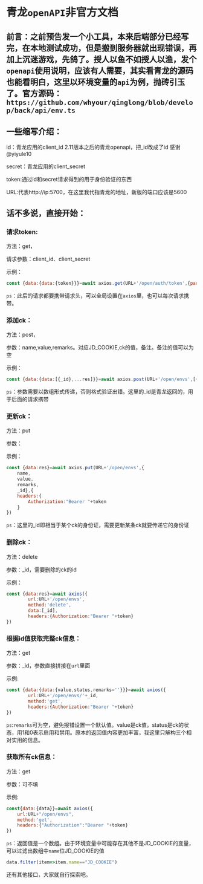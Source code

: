 # 青龙`openAPI`非官方文档

## 前言：之前预告发一个小工具，本来后端部分已经写完，在本地测试成功，但是搬到服务器就出现错误，再加上沉迷游戏，先鸽了。授人以鱼不如授人以渔，发个`openapi`使用说明，应该有人需要，其实看青龙的源码也能看明白，这里以环境变量的`api`为例，抛砖引玉了。官方源码：`https://github.com/whyour/qinglong/blob/develop/back/api/env.ts`

## 一些缩写介绍：

id：青龙应用的client_id
2.11版本之后的青龙openapi，把_id改成了id
感谢@yiyule10

secret：青龙应用的client_secret

token:通过id和secret请求得到的用于身份验证的东西

URL:代表http://ip:5700，在这里我代指青龙的地址，新版的端口应该是5600

## 话不多说，直接开始：

### 请求token:

方法：get，

请求参数：client_id、client_secret

示例：

```js
const {data:{data:{token}}}=await axios.get(URL+'/open/auth/token',{params:{client_id:ID,client_secret:SECRET}})
```

`ps`：此后的请求都要携带请求头，可以全局设置在`axios`里，也可以每次请求携带。

### 添加ck：

方法：post，

参数：name,value,remarks。对应JD_COOKIE,ck的值，备注。备注的值可以为空

示例：

```js
const {data:{data:[{_id},...res]}}=await axios.post(URL+'/open/envs',[{name,value,remarks}],{headers:{Authorization:"Bearer "+token}})
```

`ps`：参数需要以数组形式传递，否则格式验证出错。这里的_id是青龙返回的，用于后面的请求携带

### 更新ck：

方法：put

参数：

示例：

```js
const {data:res}=await axios.put(URL+'/open/envs',{
    name,
    value,
    remarks,
    _id},{
    headers:{
        Authorization:"Bearer "+token
    }
})
```

`ps`：这里的_id即相当于某个ck的身份证，需要更新某条ck就要传递它的身份证

### 删除ck：

方法：delete

参数：_id，需要删除的ck的id

示例：

```js
const {data:res}=await axios({
        url:URL+'/open/envs',
        method:'delete',
        data:[_id],
        headers:{Authorization:"Bearer "+token}
})
```

### 根据id值获取完整ck信息：

方法：get

参数：_id，参数直接拼接在`url`里面

示例:

```js
const {data:{data:{value,status,remarks=''}}}=await axios({
        url:URL+'/open/envs/'+_id,
        method:'get',
        headers:{Authorization:"Bearer "+token}
})
```

`ps`:`remarks`可为空，避免报错设置一个默认值。value是ck值。status是ck的状态，用1和0表示启用和禁用。原本的返回值内容更加丰富，我这里只解构三个相对实用的信息。

### 获取所有ck信息：

方法：get

参数：可不填

示例:

```js
const{data:{data}}=await axios({
    url:URL+"/open/envs",
    method:'get',
    headers:{"Authorization":"Bearer "+token}
})
```

`ps`：返回值是一个数组。由于环境变量中可能存在其他不是JD_COOKIE的变量，可以过滤出数组中`name`位JD_COOKIE的值

```js
data.filter(item=>item.name=="JD_COOKIE")
```

还有其他接口，大家就自行探索吧。
